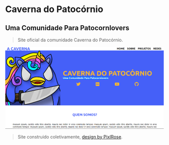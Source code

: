 # Caverna do Patocórnio

## Uma Comunidade Para Patocornlovers

> Site oficial da comunidade Caverna do Patocórnio.

![image](exemplo.png)

> Site construido coletivamente, [design by PixlRose](https://www.figma.com/file/pc5q9Jy3PQZjBRUMgJ1ruL/Patocorneiros?node-id=0%3A1).
